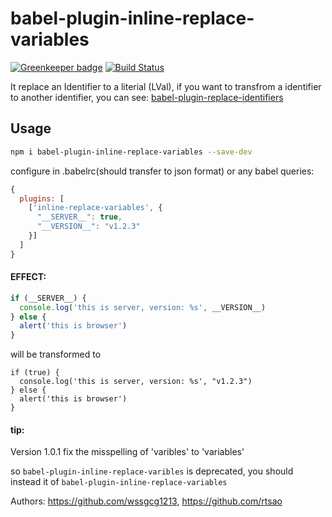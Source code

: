 # babel-plugin-inline-replace-variables

[![Greenkeeper badge](https://badges.greenkeeper.io/wssgcg1213/babel-plugin-inline-replace-variables.svg)](https://greenkeeper.io/)
[![Build Status](https://travis-ci.org/wssgcg1213/babel-plugin-inline-replace-variables.svg?branch=master)](https://travis-ci.org/wssgcg1213/babel-plugin-inline-replace-variables)

It replace an Identifier to a literial (LVal), if you want to transfrom a identifier to another identifier, you can see: [babel-plugin-replace-identifiers](https://github.com/wssgcg1213/babel-plugin-replace-identifiers)
## Usage

```bash
npm i babel-plugin-inline-replace-variables --save-dev
```

configure in .babelrc(should transfer to json format) or any babel queries:
```javascript
{
  plugins: [
    ['inline-replace-variables', {
      "__SERVER__": true,
      "__VERSION__": "v1.2.3"
    }]
  ]
}
```

#### EFFECT:

```javascript
if (__SERVER__) {
  console.log('this is server, version: %s', __VERSION__)
} else {
  alert('this is browser')
}
```

will be transformed to

```
if (true) {
  console.log('this is server, version: %s', "v1.2.3")
} else {
  alert('this is browser')
}
```



#### tip:

Version 1.0.1 fix the misspelling of 'varibles' to 'variables'

so `babel-plugin-inline-replace-varibles` is deprecated, you should instead it of `babel-plugin-inline-replace-variables`



Authors: https://github.com/wssgcg1213, https://github.com/rtsao


